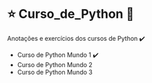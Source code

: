 # :star: Curso_de_Python 🐍
Anotações  e exercícios dos cursos de Python :heavy_check_mark:
- Curso de Python Mundo 1 :heavy_check_mark:
- Curso de Python Mundo 2
- Curso de Python Mundo 3
